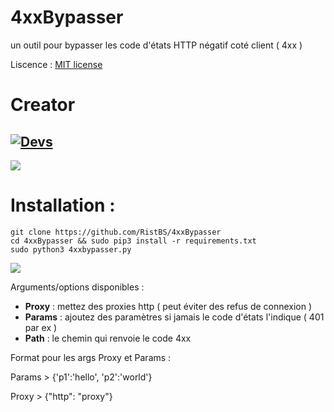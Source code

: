 # 4xxBypasser
un outil pour bypasser les code d'états HTTP négatif coté client ( 4xx )

Liscence : [MIT license](LICENSE)

Creator
=
[![Devs](https://img.shields.io/badge/Made_By-RistBS-blue.svg)]() 
-
<img src="https://contributors-img.web.app/image?repo=RistBS/GeckoSec" />

Installation :
=
    git clone https://github.com/RistBS/4xxBypasser
    cd 4xxBypasser && sudo pip3 install -r requirements.txt
    sudo python3 4xxbypasser.py

![](https://imgur.com/a/56X2tF4.png)

Arguments/options disponibles :

- __Proxy__ : mettez des proxies http ( peut éviter des refus de connexion )
- __Params__ : ajoutez des paramètres si jamais le code d'états l'indique ( 401 par ex )
- __Path__ : le chemin qui renvoie le code 4xx

Format pour les args Proxy et Params :  

Params > {'p1':'hello', 'p2':'world'}

Proxy > {"http": "proxy"}
